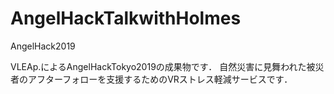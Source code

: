# AngelHackTalkwithHolmes
AngelHack2019

VLEAp.によるAngelHackTokyo2019の成果物です．
自然災害に見舞われた被災者のアフターフォローを支援するためのVRストレス軽減サービスです．
